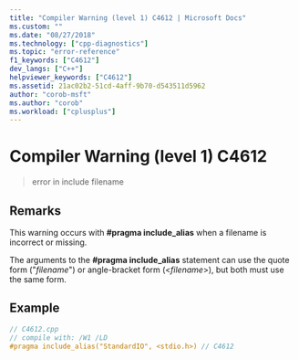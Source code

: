 ```yaml
---
title: "Compiler Warning (level 1) C4612 | Microsoft Docs"
ms.custom: ""
ms.date: "08/27/2018"
ms.technology: ["cpp-diagnostics"]
ms.topic: "error-reference"
f1_keywords: ["C4612"]
dev_langs: ["C++"]
helpviewer_keywords: ["C4612"]
ms.assetid: 21ac02b2-51cd-4aff-9b70-d543511d5962
author: "corob-msft"
ms.author: "corob"
ms.workload: ["cplusplus"]
---
```

# Compiler Warning (level 1) C4612

> error in include filename

## Remarks

This warning occurs with **#pragma include_alias** when a filename is incorrect or missing.

The arguments to the **#pragma include_alias** statement can use the quote form ("*filename*") or angle-bracket form (\<*filename*>), but both must use the same form.

## Example

```cpp
// C4612.cpp
// compile with: /W1 /LD
#pragma include_alias("StandardIO", <stdio.h>) // C4612
```